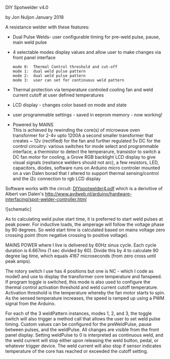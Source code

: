 DIY Spotwelder v4.0

by Jon Nuljon January 2018

A resistance welder with these features:
  - Dual Pulse Welds- user configurable timing for pre-weld pulse, pause, main weld pulse
  - 4 selectable modes display values and allow user to make changes via front panel interface

		mode 0:  Thermal Control threshold and cut-off
		mode 1:  dual weld pulse pattern
		mode 2:  dual weld pulse pattern
		mode 3:  user can set for continuous weld pattern
  - Thermal protection via temperature controled cooling fan and weld current cutoff at user defined temperatures 
  - LCD display - changes color based on mode and state
  - user programmable settings - saved in eeprom memory - now working!
  - Powered by MAINS  
         	This is achieved by rewinding the core(s) of microwave oven transformer for 2-4v upto 1200A
		 	a second smaller transformer that creates ~ 12v (rectified) for the fan
		 	and further regulated 5v DC for the control circuitry:
			various switches for mode select and programmable interface,
			a thermistor to detect the temperarure, transistor to switch a DC fan motor for cooling, 
         	a Grove RGB backlight LCD display to give visual signals (resitance welders should not arc),
			a few resistors, LED, capacitors, diodes, 
			software runs on Arduino micro controler mounted on a van Dalen borad that I altered to support thermal sensing/control and the i2c connection to rgb LCD display


Software works with the circuit:
[DIYspotwelder4.pdf](https://github.com/nuljon/DIYspotWelder4/blob/master/DIYspotwelder4.pdf)
which is a derivitive of Albert van Dalen's 
http://www.avdweb.nl/arduino/hardware-interfacing/spot-welder-controller.html

![schematic]

As to calculating weld pulse start time, it is preferred to start weld pulses at peak power. For inductive loads,
the amperage will follow the voltage phase by 90 degrees. So weld start time is calculated based on mains voltage zero crossing point (from negative crossing to positive voltage).

MAINS POWER where I live is delivered by 60Hz sinus cycle. Each cycle duration is 6.667ms (1 sec divided by 60).
  Divide this by 4 to calculate 90 degree lag time, which equals 4167 microseconds (from zero cross until peak amps).

The rotory switch I use has 4 positions but one is NC - which I code as mode0 and use to display
the transformer core temperature and fanspeed. If program toggle is switched, this mode is also used
to configure the thermal control activation threshold and weld current cutoff temperature. Activation threshold is the temperature whereby the fan motor starts to spin. As the sensed temperature increases, the speed is ramped up using a PWM signal from the Arduino.

For each of the 3 weldPattern instances, modes 1, 2, and 3, the toggle switch will also trigger a method call that allows the user to set weld pulse timing. Custom values can be configured for the preWeldPulse, pause between pulses, and the weldPulse. All changes are visible from the front panel display. Setting weldPulse to 0 is interpreted as continuous weld, and the weld current will stop either upon releasing the weld button, pedal, or whatever trigger device. The weld current will also stop if sensor indicates temperature of the core has reached or exceeded the cutoff setting.

[schemaic]:https://github.com/nuljon/DIYspotWelder4/blob/master/SpotWelderCircuitSchematic.png